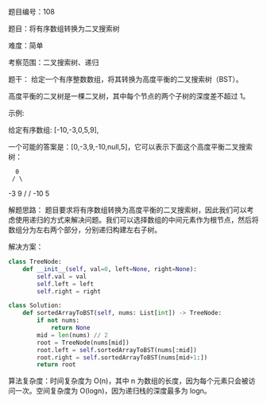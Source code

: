 题目编号：108

题目：将有序数组转换为二叉搜索树

难度：简单

考察范围：二叉搜索树、递归

题干：
给定一个有序整数数组，将其转换为高度平衡的二叉搜索树（BST）。

高度平衡的二叉树是一棵二叉树，其中每个节点的两个子树的深度差不超过 1。

示例:

给定有序数组: [-10,-3,0,5,9],

一个可能的答案是：[0,-3,9,-10,null,5]，它可以表示下面这个高度平衡二叉搜索树：

      0
     / \
   -3   9
   /   /
 -10  5

解题思路：
题目要求将有序数组转换为高度平衡的二叉搜索树，因此我们可以考虑使用递归的方式来解决问题。我们可以选择数组的中间元素作为根节点，然后将数组分为左右两个部分，分别递归构建左右子树。

解决方案：

```python
class TreeNode:
    def __init__(self, val=0, left=None, right=None):
        self.val = val
        self.left = left
        self.right = right

class Solution:
    def sortedArrayToBST(self, nums: List[int]) -> TreeNode:
        if not nums:
            return None
        mid = len(nums) // 2
        root = TreeNode(nums[mid])
        root.left = self.sortedArrayToBST(nums[:mid])
        root.right = self.sortedArrayToBST(nums[mid+1:])
        return root
```

算法复杂度：时间复杂度为 O(n)，其中 n 为数组的长度，因为每个元素只会被访问一次。空间复杂度为 O(logn)，因为递归栈的深度最多为 logn。